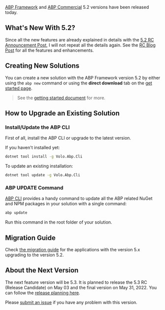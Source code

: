 [ABP Framework](https://abp.io/) and [ABP Commercial](https://commercial.abp.io/) 5.2 versions have been released today.

## What's New With 5.2?

Since all the new features are already explained in details with the [5.2 RC Announcement Post](https://blog.abp.io/abp/ABP.IO-Platform-5-2-RC-Has-Been-Published), I will not repeat all the details again. See the [RC Blog Post](https://blog.abp.io/abp/ABP.IO-Platform-5-2-RC-Has-Been-Published) for all the features and enhancements.

## Creating New Solutions

You can create a new solution with the ABP Framework version 5.2 by either using the `abp new` command or using the **direct download** tab on the [get started page](https://abp.io/get-started).

> See the [getting started document](https://docs.abp.io/en/abp/latest/Getting-Started) for more.

## How to Upgrade an Existing Solution

### Install/Update the ABP CLI

First of all, install the ABP CLI or upgrade to the latest version.

If you haven't installed yet:

```bash
dotnet tool install -g Volo.Abp.Cli
```

To update an existing installation:

```bash
dotnet tool update -g Volo.Abp.Cli
```

### ABP UPDATE Command

[ABP CLI](https://docs.abp.io/en/abp/latest/CLI) provides a handy command to update all the ABP related NuGet and NPM packages in your solution with a single command:

```bash
abp update
```

Run this command in the root folder of your solution.

## Migration Guide

Check [the migration guide](https://docs.abp.io/en/abp/5.2/Migration-Guides/Abp-5_2) for the applications with the version 5.x upgrading to the version 5.2.

## About the Next Version

The next feature version will be 5.3. It is planned to release the 5.3 RC (Release Candidate) on May 03 and the final version on May 31, 2022. You can follow the [release planning here](https://github.com/abpframework/abp/milestones).

Please [submit an issue](https://github.com/abpframework/abp/issues/new) if you have any problem with this version.